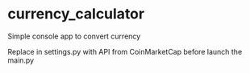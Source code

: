 # currency_calculator

Simple console app to convert currency

Replace <your API key> in settings.py with API from CoinMarketCap before launch the main.py
